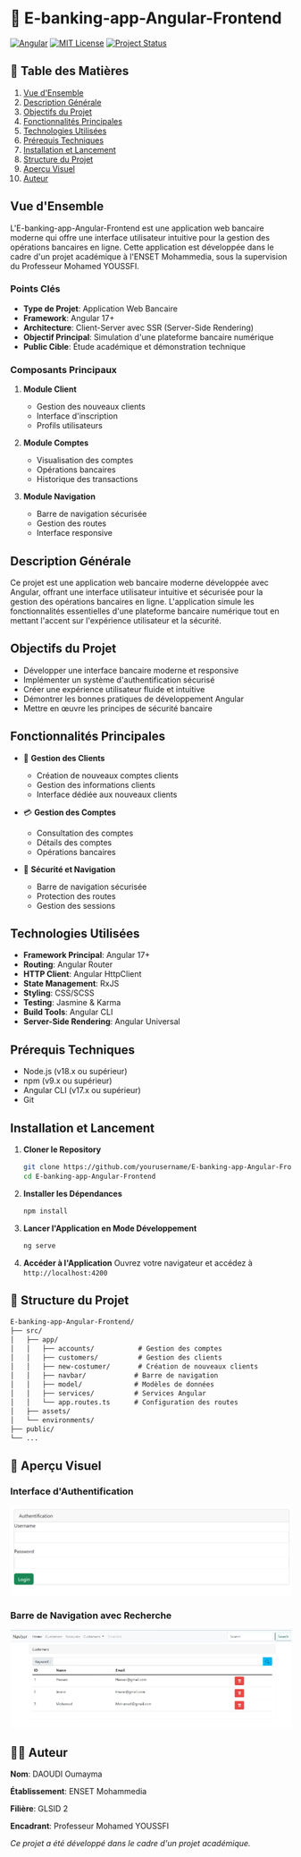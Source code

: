 # 🏦 E-banking-app-Angular-Frontend

[![Angular](https://img.shields.io/badge/Angular-DD0031?style=for-the-badge&logo=angular&logoColor=white)](https://angular.io/)
[![MIT License](https://img.shields.io/badge/License-MIT-green.svg)](https://opensource.org/licenses/MIT)
[![Project Status](https://img.shields.io/badge/Status-Active-success.svg)](https://github.com/yourusername/E-banking-app-Angular-Frontend)

## 📑 Table des Matières

1. [Vue d'Ensemble](#vue-densemble)
2. [Description Générale](#description-générale)
3. [Objectifs du Projet](#objectifs-du-projet)
4. [Fonctionnalités Principales](#fonctionnalités-principales)
5. [Technologies Utilisées](#technologies-utilisées)
6. [Prérequis Techniques](#prérequis-techniques)
7. [Installation et Lancement](#installation-et-lancement)
8. [Structure du Projet](#structure-du-projet)
9. [Aperçu Visuel](#aperçu-visuel)
10. [Auteur](#auteur)

## Vue d'Ensemble

L'E-banking-app-Angular-Frontend est une application web bancaire moderne qui offre une interface utilisateur intuitive pour la gestion des opérations bancaires en ligne. Cette application est développée dans le cadre d'un projet académique à l'ENSET Mohammedia, sous la supervision du Professeur Mohamed YOUSSFI.

### Points Clés
- **Type de Projet**: Application Web Bancaire
- **Framework**: Angular 17+
- **Architecture**: Client-Server avec SSR (Server-Side Rendering)
- **Objectif Principal**: Simulation d'une plateforme bancaire numérique
- **Public Cible**: Étude académique et démonstration technique

### Composants Principaux
1. **Module Client**
   - Gestion des nouveaux clients
   - Interface d'inscription
   - Profils utilisateurs

2. **Module Comptes**
   - Visualisation des comptes
   - Opérations bancaires
   - Historique des transactions

3. **Module Navigation**
   - Barre de navigation sécurisée
   - Gestion des routes
   - Interface responsive

## Description Générale

Ce projet est une application web bancaire moderne développée avec Angular, offrant une interface utilisateur intuitive et sécurisée pour la gestion des opérations bancaires en ligne. L'application simule les fonctionnalités essentielles d'une plateforme bancaire numérique tout en mettant l'accent sur l'expérience utilisateur et la sécurité.

## Objectifs du Projet

- Développer une interface bancaire moderne et responsive
- Implémenter un système d'authentification sécurisé
- Créer une expérience utilisateur fluide et intuitive
- Démontrer les bonnes pratiques de développement Angular
- Mettre en œuvre les principes de sécurité bancaire

## Fonctionnalités Principales

- 👥 **Gestion des Clients**
  - Création de nouveaux comptes clients
  - Gestion des informations clients
  - Interface dédiée aux nouveaux clients

- 💳 **Gestion des Comptes**
  - Consultation des comptes
  - Détails des comptes
  - Opérations bancaires

- 🔐 **Sécurité et Navigation**
  - Barre de navigation sécurisée
  - Protection des routes
  - Gestion des sessions

## Technologies Utilisées

- **Framework Principal**: Angular 17+
- **Routing**: Angular Router
- **HTTP Client**: Angular HttpClient
- **State Management**: RxJS
- **Styling**: CSS/SCSS
- **Testing**: Jasmine & Karma
- **Build Tools**: Angular CLI
- **Server-Side Rendering**: Angular Universal

## Prérequis Techniques

- Node.js (v18.x ou supérieur)
- npm (v9.x ou supérieur)
- Angular CLI (v17.x ou supérieur)
- Git

## Installation et Lancement

1. **Cloner le Repository**
   ```bash
   git clone https://github.com/yourusername/E-banking-app-Angular-Frontend.git
   cd E-banking-app-Angular-Frontend
   ```

2. **Installer les Dépendances**
   ```bash
   npm install
   ```

3. **Lancer l'Application en Mode Développement**
   ```bash
   ng serve
   ```

4. **Accéder à l'Application**
   Ouvrez votre navigateur et accédez à `http://localhost:4200`

## 📁 Structure du Projet

```
E-banking-app-Angular-Frontend/
├── src/
│   ├── app/
│   │   ├── accounts/           # Gestion des comptes
│   │   ├── customers/          # Gestion des clients
│   │   ├── new-costumer/       # Création de nouveaux clients
│   │   ├── navbar/            # Barre de navigation
│   │   ├── model/             # Modèles de données
│   │   ├── services/          # Services Angular
│   │   └── app.routes.ts      # Configuration des routes
│   ├── assets/
│   └── environments/
├── public/
└── ...
```

## 📸 Aperçu Visuel

### Interface d'Authentification
![Interface d'Authentification](.angular/assets/auth.png)

### Barre de Navigation avec Recherche
![Barre de Navigation](.angular/assets/navbar_search.png)

## 👨‍💻 Auteur

**Nom**: DAOUDI Oumayma 

**Établissement**: ENSET Mohammedia  

**Filière**: GLSID 2 

**Encadrant**: Professeur Mohamed YOUSSFI

*Ce projet a été développé dans le cadre d'un projet académique.*

